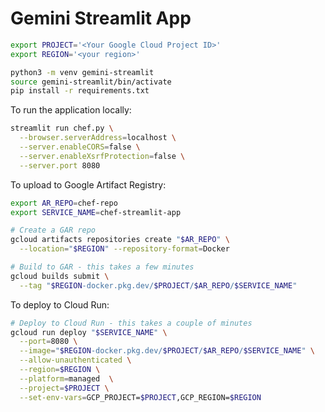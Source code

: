 # Gemini Streamlit App

```bash
export PROJECT='<Your Google Cloud Project ID>'
export REGION='<your region>'

python3 -m venv gemini-streamlit
source gemini-streamlit/bin/activate
pip install -r requirements.txt
```

To run the application locally:

```bash
streamlit run chef.py \
  --browser.serverAddress=localhost \
  --server.enableCORS=false \
  --server.enableXsrfProtection=false \
  --server.port 8080
```

To upload to Google Artifact Registry:

```bash
export AR_REPO=chef-repo
export SERVICE_NAME=chef-streamlit-app

# Create a GAR repo
gcloud artifacts repositories create "$AR_REPO" \
  --location="$REGION" --repository-format=Docker

# Build to GAR - this takes a few minutes
gcloud builds submit \
  --tag "$REGION-docker.pkg.dev/$PROJECT/$AR_REPO/$SERVICE_NAME"
```

To deploy to Cloud Run:

```bash
# Deploy to Cloud Run - this takes a couple of minutes
gcloud run deploy "$SERVICE_NAME" \
  --port=8080 \
  --image="$REGION-docker.pkg.dev/$PROJECT/$AR_REPO/$SERVICE_NAME" \
  --allow-unauthenticated \
  --region=$REGION \
  --platform=managed  \
  --project=$PROJECT \
  --set-env-vars=GCP_PROJECT=$PROJECT,GCP_REGION=$REGION
  ```
